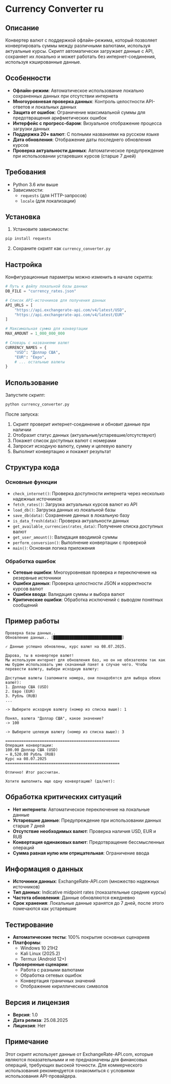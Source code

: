 # Currency Converter ru

## Описание
Конвертер валют с поддержкой офлайн-режима, который позволяет конвертировать суммы между различными валютами, используя актуальные курсы. Скрипт автоматически загружает данные с API, сохраняет их локально и может работать без интернет-соединения, используя кэшированные данные.

## Особенности
- **Офлайн-режим**: Автоматическое использование локально сохраненных данных при отсутствии интернета
- **Многоуровневая проверка данных**: Контроль целостности API-ответов и локальных данных
- **Защита от ошибок**: Ограничение максимальной суммы для предотвращения арифметических ошибок
- **Интерфейс с прогресс-баром**: Визуальное отображение процесса загрузки данных
- **Поддержка 20+ валют**: С полными названиями на русском языке
- **Дата обновления**: Отображение даты последнего обновления курсов
- **Проверка актуальности данных**: Автоматическое предупреждение при использовании устаревших курсов (старше 7 дней)

## Требования
- Python 3.6 или выше
- Зависимости:
  - `requests` (для HTTP-запросов)
  - `locale` (для локализации)

## Установка
1. Установите зависимости:
```bash
pip install requests
```
2. Сохраните скрипт как `currency_converter.py`

## Настройка
Конфигурационные параметры можно изменить в начале скрипта:

```python
# Путь к файлу локальной базы данных
DB_FILE = "currency_rates.json"

# Список API-источников для получения данных
API_URLS = [
    "https://api.exchangerate-api.com/v4/latest/USD",
    "https://api.exchangerate-api.com/v4/latest/EUR"
]

# Максимальная сумма для конвертации
MAX_AMOUNT = 1_000_000_000

# Словарь с названиями валют
CURRENCY_NAMES = {
    "USD": "Доллар США",
    "EUR": "Евро",
    # ... остальные валюты
}
```

## Использование
Запустите скрипт:
```bash
python currency_converter.py
```

После запуска:
1. Скрипт проверит интернет-соединение и обновит данные при наличии
2. Отобразит статус данных (актуальные/устаревшие/отсутствуют)
3. Покажет список доступных валют с номерами
4. Запросит исходную валюту, сумму и целевую валюту
5. Выполнит конвертацию и покажет результат

## Структура кода

### Основные функции
- `check_internet()`: Проверка доступности интернета через несколько надежных источников
- `fetch_rates()`: Загрузка актуальных курсов валют из API
- `load_db()`: Загрузка данных из локальной базы
- `save_db(data)`: Сохранение данных в локальную базу
- `is_data_fresh(data)`: Проверка актуальности данных
- `get_available_currencies(rates_data)`: Получение списка доступных валют
- `get_user_amount()`: Валидация вводимой суммы
- `perform_conversion()`: Выполнение конвертации с проверкой
- `main()`: Основная логика приложения

### Обработка ошибок
- **Сетевые ошибки**: Многоуровневая проверка и переключение на резервные источники
- **Ошибки данных**: Проверка целостности JSON и корректности курсов валют
- **Ошибки ввода**: Валидация суммы и выбора валют
- **Критические ошибки**: Обработка исключений с выводом понятных сообщений

## Пример работы
```
Проверка базы данных..
Обновление данных.. [██████████████████████████████]

✓ Данные успешно обновлены, курс валют на 08.07.2025.

Дарова, ты в конвертере валют!
Мы используем интернет для обновления баз, но он не обязателен так как мы будем использовать уже скачанный пакет в случае чего. Чтобы перевести валюту, выбери исходную валюту:

Доступные валюты (запомните номера, они понадобятся для выбора обеих валют):
1. Доллар США (USD)
2. Евро (EUR)
3. Рубль (RUB)
...

-> Выберите исходную валюту (номер из списка выше): 1

Понял, валюта "Доллар США", какое значение?
-> 100

-> Выберите целевую валюту (номер из списка выше): 3

==================================================
Операция конвертации:
100.00 Доллар США (USD)
→ 8,520.00 Рубль (RUB)
Курс на 08.07.2025
==================================================

Отлично! Итог рассчитан.

Хотите выполнить еще одну конвертацию? (да/нет): 
```

## Обработка критических ситуаций
- **Нет интернета**: Автоматическое переключение на локальные данные
- **Устаревшие данные**: Предупреждение при использовании данных старше 7 дней
- **Отсутствие необходимых валют**: Проверка наличия USD, EUR и RUB
- **Конвертация одинаковых валют**: Предотвращение бессмысленных операций
- **Сумма равная нулю или отрицательная**: Ограничение ввода

## Информация о данных
- **Источники данных**: ExchangeRate-API.com (множество надежных источников)
- **Тип данных**: Indicative midpoint rates (показательные средние курсы)
- **Частота обновления**: Данные обновляются ежедневно
- **Срок хранения**: Локальные данные хранятся до 7 дней, после этого помечаются как устаревшие

## Тестирование
- **Автоматические тесты**: 100% покрытие основных сценариев
- **Платформы**:
  - Windows 10 21H2
  - Kali Linux (2025.2)
  - Termux (Android 12+)
- **Проверенные сценарии**:
  - Работа с разными валютами
  - Обработка сетевых ошибок
  - Конвертация граничных значений
  - Отображение кириллических символов

## Версия и лицензия
- **Версия**: 1.0
- **Дата релиза**: 25.08.2025
- **Лицензия**: Нет

## Примечание
Этот скрипт использует данные от ExchangeRate-API.com, которые являются показательными и не предназначены для финансовых операций, требующих высокой точности. Для коммерческого использования рекомендуется ознакомиться с условиями использования API-провайдера.
